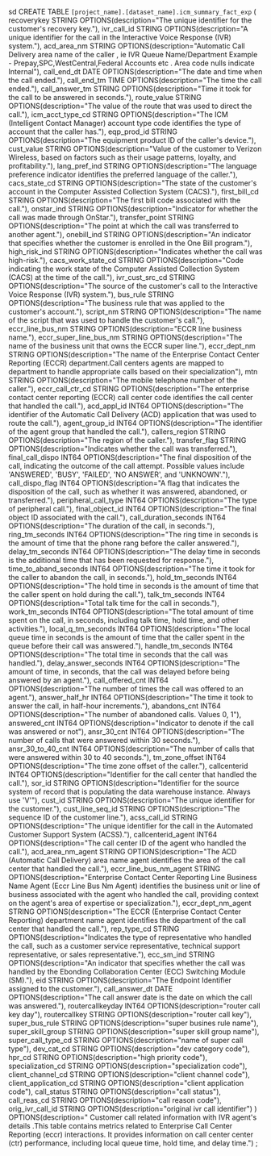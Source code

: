 sd
CREATE TABLE `[project_name].[dataset_name].icm_summary_fact_exp`
(
recoverykey STRING OPTIONS(description="The unique identifier for the customer's recovery key."),
ivr_call_id STRING OPTIONS(description="A unique identifier for the call in the Interactive Voice Response (IVR) system."),
acd_area_nm STRING OPTIONS(description="Automatic Call Delivery area name of the caller , ie IVR Queue Name/Department Example - Prepay,SPC,WestCentral,Federal Accounts etc . Area code nulls indicate Internal"),
call_end_dt DATE OPTIONS(description="The date and time when the call ended."),
call_end_tm TIME OPTIONS(description="The time the call ended."),
call_answer_tm STRING OPTIONS(description="Time it took for the call to be answered in seconds."),
route_value STRING OPTIONS(description="The value of the route that was used to direct the call."),
icm_acct_type_cd STRING OPTIONS(description="The ICM (Intelligent Contact Manager) account type code identifies the type of account that the caller has."),
eqp_prod_id STRING OPTIONS(description="The equipment product ID of the caller's device."),
cust_value STRING OPTIONS(description="Value of the customer to Verizon Wireless, based on factors such as their usage patterns, loyalty, and profitability."),
lang_pref_ind STRING OPTIONS(description="The language preference indicator identifies the preferred language of the caller."),
cacs_state_cd STRING OPTIONS(description="The state of the customer's account in the Computer Assisted Collection System (CACS)."),
first_bill_cd STRING OPTIONS(description="The first bill code associated with the call."),
onstar_ind STRING OPTIONS(description="Indicator for whether the call was made through OnStar."),
transfer_point STRING OPTIONS(description="The point at which the call was transferred to another agent."),
onebill_ind STRING OPTIONS(description="An indicator that specifies whether the customer is enrolled in the One Bill program."),
high_risk_ind STRING OPTIONS(description="Indicates whether the call was high-risk."),
cacs_work_state_cd STRING OPTIONS(description="Code indicating the work state of the Computer Assisted Collection System (CACS) at the time of the call."),
ivr_cust_src_cd STRING OPTIONS(description="The source of the customer's call to the Interactive Voice Response (IVR) system."),
bus_rule STRING OPTIONS(description="The business rule that was applied to the customer's account."),
script_nm STRING OPTIONS(description="The name of the script that was used to handle the customer's call."),
eccr_line_bus_nm STRING OPTIONS(description="ECCR line business name."),
eccr_super_line_bus_nm STRING OPTIONS(description="The name of the business unit that owns the ECCR super line."),
eccr_dept_nm STRING OPTIONS(description="The name of the Enterprise Contact Center Reporting (ECCR) department.Call centers agents are mapped to department to handle appropriate calls based on their specialization"),
mtn STRING OPTIONS(description="The mobile telephone number of the caller."),
eccr_call_ctr_cd STRING OPTIONS(description="The enterprise contact center reporting (ECCR) call center code identifies the call center that handled the call."),
acd_appl_id INT64 OPTIONS(description="The identifier of the Automatic Call Delivery (ACD) application that was used to route the call."),
agent_group_id INT64 OPTIONS(description="The identifier of the agent group that handled the call."),
callers_region STRING OPTIONS(description="The region of the caller."),
transfer_flag STRING OPTIONS(description="Indicates whether the call was transferred."),
final_call_dispo INT64 OPTIONS(description="The final disposition of the call, indicating the outcome of the call attempt. Possible values include 'ANSWERED', 'BUSY', 'FAILED', 'NO ANSWER', and 'UNKNOWN'."),
call_dispo_flag INT64 OPTIONS(description="A flag that indicates the disposition of the call, such as whether it was answered, abandoned, or transferred."),
peripheral_call_type INT64 OPTIONS(description="The type of peripheral call."),
final_object_id INT64 OPTIONS(description="The final object ID associated with the call."),
call_duration_seconds INT64 OPTIONS(description="The duration of the call, in seconds."),
ring_tm_seconds INT64 OPTIONS(description="The ring time in seconds is the amount of time that the phone rang before the caller answered."),
delay_tm_seconds INT64 OPTIONS(description="The delay time in seconds is the additional time that has been requested for response."),
time_to_aband_seconds INT64 OPTIONS(description="The time it took for the caller to abandon the call, in seconds."),
hold_tm_seconds INT64 OPTIONS(description="The hold time in seconds is the amount of time that the caller spent on hold during the call."),
talk_tm_seconds INT64 OPTIONS(description="Total talk time for the call in seconds."),
work_tm_seconds INT64 OPTIONS(description="The total amount of time spent on the call, in seconds, including talk time, hold time, and other activities."),
local_q_tm_seconds INT64 OPTIONS(description="The local queue time in seconds is the amount of time that the caller spent in the queue before their call was answered."),
handle_tm_seconds INT64 OPTIONS(description="The total time in seconds that the call was handled."),
delay_answer_seconds INT64 OPTIONS(description="The amount of time, in seconds, that the call was delayed before being answered by an agent."),
call_offered_cnt INT64 OPTIONS(description="The number of times the call was offered to an agent."),
answer_half_hr INT64 OPTIONS(description="The time it took to answer the call, in half-hour increments."),
abandons_cnt INT64 OPTIONS(description="The number of abandoned calls. Values 0, 1"),
answered_cnt INT64 OPTIONS(description="Indicator to denote if the call was answered or not"),
ansr_30_cnt INT64 OPTIONS(description="The number of calls that were answered within 30 seconds."),
ansr_30_to_40_cnt INT64 OPTIONS(description="The number of calls that were answered within 30 to 40 seconds."),
tm_zone_offset INT64 OPTIONS(description="The time zone offset of the caller."),
callcenterid INT64 OPTIONS(description="Identifier for the call center that handled the call."),
sor_id STRING OPTIONS(description="Identifier for the source system of record that is populating the data warehouse instance. Always use 'V'"),
cust_id STRING OPTIONS(description="The unique identifier for the customer."),
cust_line_seq_id STRING OPTIONS(description="The sequence ID of the customer line."),
acss_call_id STRING OPTIONS(description="The unique identifier for the call in the Automated Customer Support System (ACSS)."),
callcenterid_agent INT64 OPTIONS(description="The call center ID of the agent who handled the call."),
acd_area_nm_agent STRING OPTIONS(description="The ACD (Automatic Call Delivery) area name agent identifies the area of the call center that handled the call."),
eccr_line_bus_nm_agent STRING OPTIONS(description="Enterprise Contact Center Reporting Line Business Name Agent (Eccr Line Bus Nm Agent) identifies the business unit or line of business associated with the agent who handled the call, providing context on the agent's area of expertise or specialization."),
eccr_dept_nm_agent STRING OPTIONS(description="The ECCR (Enterprise Contact Center Reporting) department name agent identifies the department of the call center that handled the call."),
rep_type_cd STRING OPTIONS(description="Indicates the type of representative who handled the call, such as a customer service representative, technical support representative, or sales representative."),
ecc_sm_ind STRING OPTIONS(description="An indicator that specifies whether the call was handled by the Ebonding Collaboration Center (ECC) Switching Module (SM)."),
eid STRING OPTIONS(description="The Endpoint Identifier assigned to the customer."),
call_answer_dt DATE OPTIONS(description="The call answer date is the date on which the call was answered."),
routercallkeyday INT64 OPTIONS(description="router call key day"),
routercallkey STRING OPTIONS(description="router call key"),
super_bus_rule STRING OPTIONS(description="super busines rule name"),
super_skill_group STRING OPTIONS(description="super skill group name"),
super_call_type_cd STRING OPTIONS(description="name of super call type"),
dev_cat_cd STRING OPTIONS(description="dev category code"),
hpr_cd STRING OPTIONS(description="high priority code"),
specialization_cd STRING OPTIONS(description="specialization code"),
client_channel_cd STRING OPTIONS(description="client channel code"),
client_application_cd STRING OPTIONS(description="client application code"),
call_status STRING OPTIONS(description="call status"),
call_reas_cd STRING OPTIONS(description="call reason code"),
orig_ivr_call_id STRING OPTIONS(description="original ivr call identifier")
) OPTIONS(description=" Customer call related information with IVR agent's details .This table contains metrics related to Enterprise Call Center Reporting (eccr) interactions. It provides information on call center center (ctr) performance, including local queue time, hold time, and delay time.")
;
